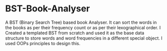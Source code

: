 # BST-Book-Analyser
A BST (Binary Search Tree) based book Analyser. It can sort the words in the books as per their frequency count or as per their lexographical order. I Created a templated BST from scratch and used it as the base data structure to store words and word frequencies in a different special object. I used OOPs principles to design this.
